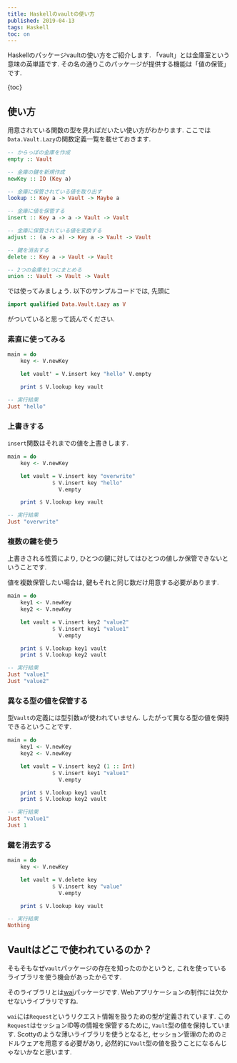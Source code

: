 ```yaml
---
title: Haskellのvaultの使い方
published: 2019-04-13
tags: Haskell
toc: on
---
```


Haskellのパッケージvaultの使い方をご紹介します. 「vault」とは金庫室という意味の英単語です. その名の通りこのパッケージが提供する機能は「値の保管」です.

<!--more-->

{toc}

## 使い方
用意されている関数の型を見ればだいたい使い方がわかります. ここでは`Data.Vault.Lazy`の関数定義一覧を載せておきます.

```haskell
-- からっぽの金庫を作成
empty :: Vault

-- 金庫の鍵を新規作成
newKey :: IO (Key a)

-- 金庫に保管されている値を取り出す
lookup :: Key a -> Vault -> Maybe a 

-- 金庫に値を保管する
insert :: Key a -> a -> Vault -> Vault 

-- 金庫に保管されている値を変換する
adjust :: (a -> a) -> Key a -> Vault -> Vault 

-- 鍵を消去する
delete :: Key a -> Vault -> Vault 

-- 2つの金庫を1つにまとめる
union :: Vault -> Vault -> Vault
```


では使ってみましょう. 以下のサンプルコードでは, 先頭に

```haskell
import qualified Data.Vault.Lazy as V
```

がついていると思って読んでください.

### 素直に使ってみる

```haskell
main = do
    key <- V.newKey

    let vault' = V.insert key "hello" V.empty

    print $ V.lookup key vault
```

```haskell
-- 実行結果
Just "hello"
```

### 上書きする
`insert`関数はそれまでの値を上書きします.

```haskell
main = do
    key <- V.newKey

    let vault = V.insert key "overwrite"
              $ V.insert key "hello"
                V.empty

    print $ V.lookup key vault
```

```haskell
-- 実行結果
Just "overwrite"
```

### 複数の鍵を使う
上書きされる性質により, ひとつの鍵に対してはひとつの値しか保管できないということです.

値を複数保管したい場合は, 鍵もそれと同じ数だけ用意する必要があります.

```haskell
main = do
    key1 <- V.newKey
    key2 <- V.newKey

    let vault = V.insert key2 "value2"
              $ V.insert key1 "value1"
                V.empty

    print $ V.lookup key1 vault
    print $ V.lookup key2 vault
```

```haskell
-- 実行結果
Just "value1"
Just "value2"
```

### 異なる型の値を保管する
型`Vault`の定義には型引数`a`が使われていません. したがって異なる型の値を保持できるということです.

```haskell
main = do
    key1 <- V.newKey
    key2 <- V.newKey

    let vault = V.insert key2 (1 :: Int)
              $ V.insert key1 "value1"
                V.empty

    print $ V.lookup key1 vault
    print $ V.lookup key2 vault
```

```haskell
-- 実行結果
Just "value1"
Just 1
```

### 鍵を消去する
```haskell
main = do
    key <- V.newKey

    let vault = V.delete key
              $ V.insert key "value"
                V.empty

    print $ V.lookup key vault
```

```haskell
-- 実行結果
Nothing
```


## Vaultはどこで使われているのか？
そもそもなぜ`vault`パッケージの存在を知ったのかというと, これを使っているライブラリを使う機会があったからです.

そのライブラリとは[wai](http://hackage.haskell.org/package/wai)パッケージです. Webアプリケーションの制作には欠かせないライブラリですね.

`wai`には`Request`というリクエスト情報を扱うための型が定義されています. この`Request`はセッションID等の情報を保管するために, `Vault`型の値を保持しています. Scottyのような薄いライブラリを使うとなると, セッション管理のためのミドルウェアを用意する必要があり, 必然的に`Vault`型の値を扱うことになるんじゃないかなと思います.
